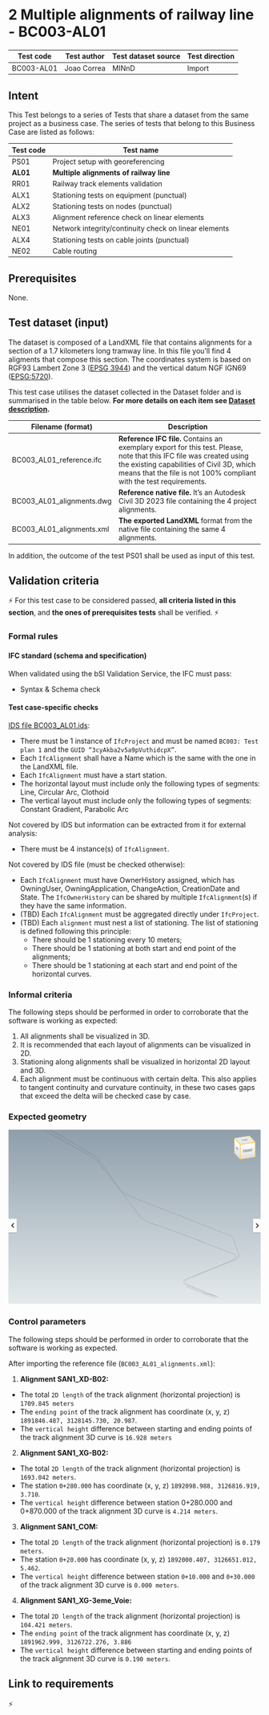 # 2 Multiple alignments of railway line - BC003-AL01

| Test code | Test author     | Test dataset source | Test direction |
|-----------|-----------------|---------------------|----------------|
|BC003-AL01 | Joao Correa     | MINnD               | Import         |


## Intent

This Test belongs to a series of Tests that share a dataset from the same project as a business case. 
The series of tests that belong to this Business Case are listed as follows:

| Test code | Test name     | 
|-----------|-----------------|
|   PS01    | Project setup with georeferencing |
| **AL01**  | **Multiple alignments of railway line** |
| RR01      | Railway track elements validation |
| ALX1      | Stationing tests on equipment (punctual)|
| ALX2      | Stationing tests on nodes (punctual) |
| ALX3      | Alignment reference check on linear elements |
| NE01      | Network integrity/continuity check on linear elements |
| ALX4      | Stationing tests on cable joints (punctual) |
| NE02      | Cable routing |


## Prerequisites

None.

## Test dataset (input)

The dataset is composed of a LandXML file that contains alignments for a section of a 1.7 kilometers long tramway line. In this file you’ll find 4 aligments that compose this section.
The coordinates system is based on RGF93 Lambert Zone 3 ([EPSG 3944](https://epsg.io/3944)) and the vertical datum NGF IGN69 ([EPSG:5720](https://epsg.io/5720)).

This test case utilises the dataset collected in the Dataset folder and is summarised in the table below. **For more details on each item see [Dataset description](Dataset/README.md).**

| Filename (format)         | Description                                                        |
|---------------------------|--------------------------------------------------------------------|
| BC003_AL01_reference.ifc  | **Reference IFC file.** Contains an exemplary export for this test. Please, note that this IFC file was created using the existing capabilities of Civil 3D, which means that the file is not 100% compliant with the test requirements.|
| BC003_AL01_alignments.dwg  | **Reference native file.** It’s an Autodesk Civil 3D 2023 file containing the 4 project alignments.|
| BC003_AL01_alignments.xml  | **The exported LandXML** format from the native file containing the same 4 alignments.|

In addition, the outcome of the test PS01 shall be used as input of this test.

## Validation criteria

:zap: For this test case to be considered passed, **all criteria listed in this section**, and **the ones of prerequisites tests** shall be verified. :zap:

### Formal rules

#### IFC standard (schema and specification)

When validated using the bSI Validation Service, the IFC must pass:

- Syntax & Schema check


#### Test case-specific checks

[IDS file BC003_AL01.ids](./Dataset/BC003_AL01.ids):

- There must be 1 instance of `IfcProject` and must be named `BC003: Test plan 1` and the `GUID “3cyAkba2v5a9pVuthidcpX”`.
- Each `IfcAlignment` shall have a Name which is the same with the one in the LandXML file.
- Each `IfcAlignment` must have a start station.
- The horizontal layout must include only the following types of segments: Line, Circular Arc, Clothoid
- The vertical layout must include only the following types of segments: Constant Gradient, Parabolic Arc

Not covered by IDS but information can be extracted from it for external analysis:
- There must be 4 instance(s) of `IfcAlignment`.

Not covered by IDS file (must be checked otherwise):
- Each `IfcAlignment` must have OwnerHistory assigned, which has OwningUser, OwningApplication, ChangeAction, CreationDate and State. The `IfcOwnerHistory` can be shared by multiple `IfcAlignment`(s) if they have the same information.
- (TBD) Each `IfcAlignment` must be aggregated directly under `IfcProject`.
- (TBD) Each `alignment` must nest a list of stationing. The list of stationing is defined following this principle:
	- There should be 1 stationing every 10 meters;
	- There should be 1 stationing at both start and end point of the alignments;
	- There should be 1 stationing at each start and end point of the horizontal curves.


### Informal criteria

The following steps should be performed in order to corroborate that the software is working as expected:
1. All alignments shall be visualized in 3D.
2. It is recommended that each layout of alignments can be visualized in 2D.
3. Stationing along alignments shall be visualized in horizontal 2D layout and 3D.
4. Each alignment must be continuous with certain delta. This also applies to tangent continuity and curvature continuity, in these two cases gaps that exceed the delta will be checked case by case.


### Expected geometry

![Alt text](Dataset/BC003_AL01_Alignments_Image.PNG "Visualization of alignments")


### Control parameters

The following steps should be performed in order to corroborate that the software is working as expected.

After importing the reference file (`BC003_AL01_alignments.xml`):

1. **Alignment SAN1_XD-B02:**
- The total `2D length` of the track alignment (horizontal projection) is `1709.845 meters`
- The `ending point` of the track alignment has coordinate (x, y, z) `1891846.487, 3128145.730, 20.987`.
- The `vertical height` difference between starting and ending points of the track alignment 3D curve is `16.928 meters`

2. **Alignment SAN1_XG-B02:**
- The total `2D length` of the track alignment (horizontal projection) is `1693.042 meters`.
- The station `0+280.000` has coordinate (x, y, z) `1892098.988, 3126816.919, 3.710`. 
- The `vertical height` difference between station 0+280.000 and 0+870.000 of the track alignment 3D curve is `4.214 meters`.

3. **Alignment SAN1_COM:**
- The total `2D length` of the track alignment (horizontal projection) is `0.179 meters`.
- The station `0+20.000` has coordinate (x, y, z) `1892000.407, 3126651.012, 5.462`. 
- The `vertical height` difference between station `0+10.000` and `0+30.000` of the track alignment 3D curve is `0.000 meters`.

4. **Alignment SAN1_XG-3eme_Voie:**
- The total `2D length` of the track alignment (horizontal projection) is `104.421 meters`.
- The `ending point` of the track alignment has coordinate (x, y, z) `1891962.999, 3126722.276, 3.886`
- The `vertical height` difference between starting and ending points of the track alignment 3D curve is `0.190 meters`.


## Link to requirements

:zap:

